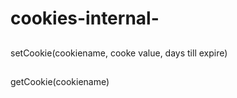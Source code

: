 # cookies-internal-
##
<script src="https://ocrebb776.github.io/ocrebb-reuse/index.js"></script>
##
 setCookie(cookiename, cooke value, days till expire)
## 
 getCookie(cookiename) 
